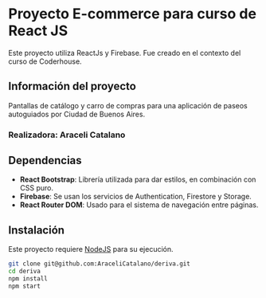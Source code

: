 # Proyecto E-commerce para curso de React JS

Este proyecto utiliza ReactJs y Firebase. Fue creado en el contexto del curso de Coderhouse. 

## Información del proyecto
Pantallas de catálogo y carro de compras para una aplicación de paseos autoguiados por Ciudad de Buenos Aires.

### Realizadora: Araceli Catalano


## Dependencias 

- **React Bootstrap**: Librería utilizada para dar estilos, en combinación con CSS puro.
- **Firebase**: Se usan los servicios de Authentication, Firestore y Storage. 
- **React Router DOM**: Usado para el sistema de navegación entre páginas.

## Instalación

Este proyecto requiere [NodeJS](https://nodejs.org/) para su ejecución.

```bash
git clone git@github.com:AraceliCatalano/deriva.git
cd deriva
npm install
npm start
```
